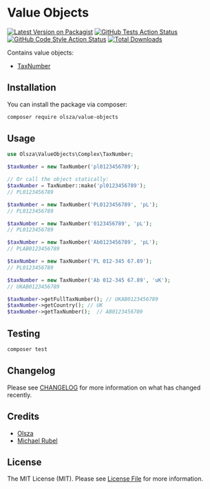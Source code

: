 # Value Objects

[![Latest Version on Packagist](https://img.shields.io/packagist/v/olsza/value-objects.svg?style=flat-square)](https://packagist.org/packages/olsza/value-objects)
[![GitHub Tests Action Status](https://img.shields.io/github/workflow/status/olsza/value-objects/run-tests?label=tests)](https://github.com/olsza/value-objects/actions?query=workflow%3Arun-tests+branch%3Amain)
[![GitHub Code Style Action Status](https://img.shields.io/github/workflow/status/olsza/value-objects/Check%20&%20fix%20styling?label=code%20style)](https://github.com/olsza/value-objects/actions?query=workflow%3A"Check+%26+fix+styling"+branch%3Amain)
[![Total Downloads](https://img.shields.io/packagist/dt/olsza/value-objects.svg?style=flat-square)](https://packagist.org/packages/olsza/value-objects)

Contains value objects:

- [TaxNumber](https://github.com/olsza/value-objects/blob/main/src/Complex/TaxNumber.php)


## Installation

You can install the package via composer:

```bash
composer require olsza/value-objects
```

## Usage

```php
use Olsza\ValueObjects\Complex\TaxNumber;

$taxNumber = new TaxNumber('pl0123456789');

// Or call the object statically:
$taxNumber = TaxNumber::make('pl0123456789');
// PL0123456789

$taxNumber = new TaxNumber('PL0123456789', 'pL');
// PL0123456789

$taxNumber = new TaxNumber('0123456789', 'pL');
// PL0123456789

$taxNumber = new TaxNumber('Ab0123456789', 'pL');
// PLAB0123456789

$taxNumber = new TaxNumber('PL 012-345 67.89');
// PL0123456789

$taxNumber = new TaxNumber('Ab 012-345 67.89', 'uK');
// UKAB0123456789

$taxNumber->getFullTaxNumber(); // UKAB0123456789
$taxNumber->getCountry(); // UK 
$taxNumber->getTaxNumber();  // AB0123456789 
```

## Testing

```bash
composer test
```

## Changelog

Please see [CHANGELOG](CHANGELOG.md) for more information on what has changed recently.

## Credits

- [Olsza](https://github.com/olsza)
- [Michael Rubel](https://github.com/michael-rubel)

## License

The MIT License (MIT). Please see [License File](LICENSE.md) for more information.
